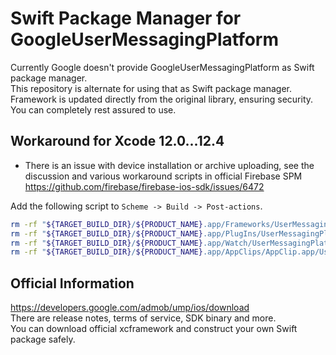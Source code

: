 # Swift Package Manager for GoogleUserMessagingPlatform

Currently Google doesn't provide GoogleUserMessagingPlatform as Swift package manager.  
This repository is alternate for using that as Swift package manager.  
Framework is updated directly from the original library, ensuring security. 
You can completely rest assured to use.


## Workaround for Xcode 12.0...12.4

- There is an issue with device installation or archive uploading, see the discussion and various workaround scripts in official Firebase SPM  
https://github.com/firebase/firebase-ios-sdk/issues/6472

Add the following script to `Scheme -> Build -> Post-actions`.
```sh
rm -rf "${TARGET_BUILD_DIR}/${PRODUCT_NAME}.app/Frameworks/UserMessagingPlatform.framework"
rm -rf "${TARGET_BUILD_DIR}/${PRODUCT_NAME}.app/PlugIns/UserMessagingPlatform.framework"
rm -rf "${TARGET_BUILD_DIR}/${PRODUCT_NAME}.app/Watch/UserMessagingPlatform.framework"
rm -rf "${TARGET_BUILD_DIR}/${PRODUCT_NAME}.app/AppClips/AppClip.app/UserMessagingPlatform.framework"
```

## Official Information
https://developers.google.com/admob/ump/ios/download  
There are release notes, terms of service, SDK binary and more.  
You can download official xcframework and construct your own Swift package safely.  
